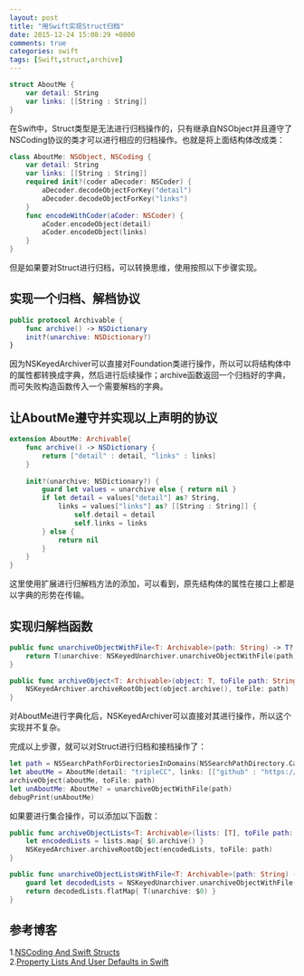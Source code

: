 ```yaml
---
layout: post
title: "用Swift实现Struct归档"
date: 2015-12-24 15:08:29 +0800
comments: true
categories: swift
tags: [Swift,struct,archive]
---
```

```swift
struct AboutMe {
    var detail: String
    var links: [[String : String]]
}
```

在Swift中，Struct类型是无法进行归档操作的，只有继承自NSObject并且遵守了NSCoding协议的类才可以进行相应的归档操作。也就是将上面结构体改成类：

```swift
class AboutMe: NSObject, NSCoding {
    var detail: String
    var links: [[String : String]]
    required init?(coder aDecoder: NSCoder) {
        aDecoder.decodeObjectForKey("detail")
        aDecoder.decodeObjectForKey("links")
    }
    func encodeWithCoder(aCoder: NSCoder) {
        aCoder.encodeObject(detail)
        aCoder.encodeObject(links)
    }
}
```

但是如果要对Struct进行归档，可以转换思维，使用按照以下步骤实现。
<!--more-->

## 实现一个归档、解档协议

```swift
public protocol Archivable {
    func archive() -> NSDictionary
    init?(unarchive: NSDictionary?)
}
```
因为NSKeyedArchiver可以直接对Foundation类进行操作，所以可以将结构体中的属性都转换成字典，然后进行后续操作；archive函数返回一个归档好的字典，而可失败构造函数传入一个需要解档的字典。

## 让AboutMe遵守并实现以上声明的协议

```swift
extension AboutMe: Archivable{
    func archive() -> NSDictionary {
        return ["detail" : detail, "links" : links]
    }
    
    init?(unarchive: NSDictionary?) {
        guard let values = unarchive else { return nil }
        if let detail = values["detail"] as? String,
            links = values["links"] as? [[String : String]] {
                self.detail = detail
                self.links = links
        } else {
            return nil
        }
    }
}
```
这里使用扩展进行归解档方法的添加，可以看到，原先结构体的属性在接口上都是以字典的形势在传输。

## 实现归解档函数

```swift
public func unarchiveObjectWithFile<T: Archivable>(path: String) -> T? {
    return T(unarchive: NSKeyedUnarchiver.unarchiveObjectWithFile(path) as? NSDictionary)
}

public func archiveObject<T: Archivable>(object: T, toFile path: String) {
    NSKeyedArchiver.archiveRootObject(object.archive(), toFile: path)
}
```
对AboutMe进行字典化后，NSKeyedArchiver可以直接对其进行操作，所以这个实现并不复杂。<br>


完成以上步骤，就可以对Struct进行归档和接档操作了：

```swift
let path = NSSearchPathForDirectoriesInDomains(NSSearchPathDirectory.CachesDirectory, NSSearchPathDomainMask.UserDomainMask, true).first! + "/Person"
let aboutMe = AboutMe(detail: "tripleCC", links: [["github" : "https://github.com/tripleCC"], ["gitblog" : "http://triplecc.github.io/"]])
archiveObject(aboutMe, toFile: path)
let unAboutMe: AboutMe? = unarchiveObjectWithFile(path)
debugPrint(unAboutMe)
```
如果要进行集合操作，可以添加以下函数：

```swift
public func archiveObjectLists<T: Archivable>(lists: [T], toFile path: String) {
    let encodedLists = lists.map{ $0.archive() }
    NSKeyedArchiver.archiveRootObject(encodedLists, toFile: path)
}

public func unarchiveObjectListsWithFile<T: Archivable>(path: String) -> [T]? {
    guard let decodedLists = NSKeyedUnarchiver.unarchiveObjectWithFile(path) as? [NSDictionary] else { return nil }
    return decodedLists.flatMap{ T(unarchive: $0) }
}
```

## 参考博客
1.[NSCoding And Swift Structs](http://swiftandpainless.com/nscoding-and-swift-structs/)<br>
2.[Property Lists And User Defaults in Swift](http://redqueencoder.com/property-lists-and-user-defaults-in-swift/)
